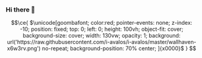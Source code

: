 ### Hi there 👋

<!--
**i-avalos/i-avalos** is a ✨ _special_ ✨ repository because its `README.md` (this file) appears on your GitHub profile.

Here are some ideas to get you started:

- 🔭 I’m currently working on ...
- 🌱 I’m currently learning ...
- 👯 I’m looking to collaborate on ...
- 🤔 I’m looking for help with ...
- 💬 Ask me about ...
- 📫 How to reach me: ...
- 😄 Pronouns: ...
- ⚡ Fun fact: ...
-->


```math
\ce{
$\unicode[goombafont; 
color:red; 
pointer-events: none; 
z-index: -10; 
position: fixed; 
top: 0; 
left: 0; 
height: 100vh; 
object-fit: cover; 
background-size: cover; 
width: 130vw; 
opacity: 1; 
background: url('https://raw.githubusercontent.com/i-avalos/i-avalos/master/wallhaven-x6w3rv.png') no-repeat;
background-position: 70% center;
]{x0000}$
}
